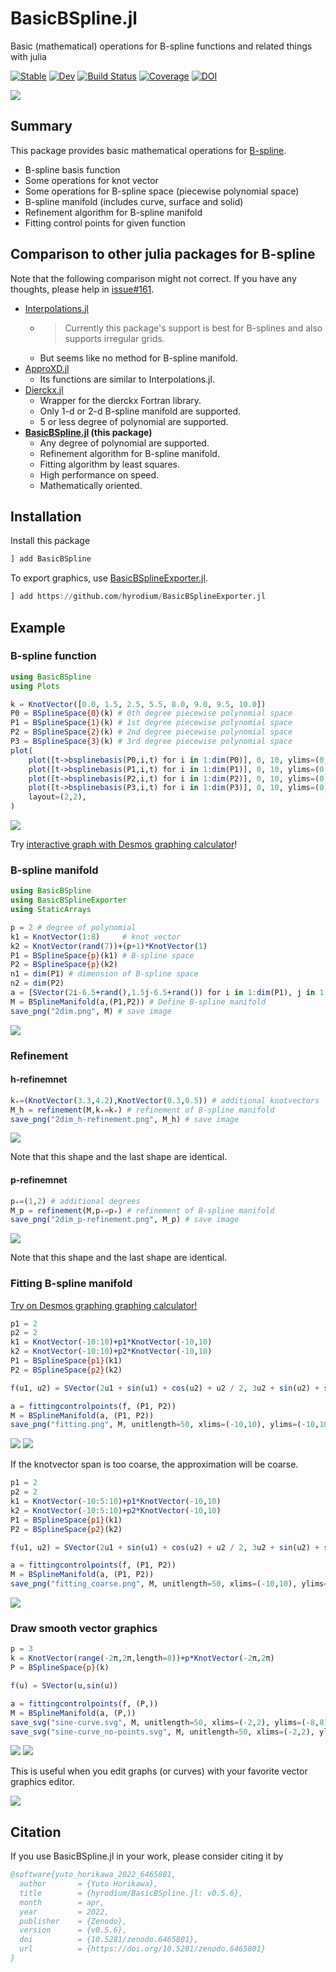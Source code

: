 # BasicBSpline.jl

Basic (mathematical) operations for B-spline functions and related things with julia

[![Stable](https://img.shields.io/badge/docs-stable-blue.svg)](https://hyrodium.github.io/BasicBSpline.jl/stable)
[![Dev](https://img.shields.io/badge/docs-dev-blue.svg)](https://hyrodium.github.io/BasicBSpline.jl/dev)
[![Build Status](https://github.com/hyrodium/BasicBSpline.jl/workflows/CI/badge.svg)](https://github.com/hyrodium/BasicBSpline.jl/actions)
[![Coverage](https://codecov.io/gh/hyrodium/BasicBSpline.jl/branch/master/graph/badge.svg)](https://codecov.io/gh/hyrodium/BasicBSpline.jl)
[![DOI](https://zenodo.org/badge/258791290.svg)](https://zenodo.org/badge/latestdoi/258791290)

![](docs/src/img/BasicBSplineLogo.png)

## Summary
This package provides basic mathematical operations for [B-spline](https://en.wikipedia.org/wiki/B-spline).

* B-spline basis function
* Some operations for knot vector
* Some operations for B-spline space (piecewise polynomial space)
* B-spline manifold (includes curve, surface and solid)
* Refinement algorithm for B-spline manifold
* Fitting control points for given function

## Comparison to other julia packages for B-spline
Note that the following comparison might not correct.
If you have any thoughts, please help in [issue#161](https://github.com/hyrodium/BasicBSpline.jl/issues/161).

* [Interpolations.jl](https://github.com/JuliaMath/Interpolations.jl)
    * >Currently this package's support is best for B-splines and also supports irregular grids.
    * But seems like no method for B-spline manifold.
* [ApproXD.jl](https://github.com/floswald/ApproXD.jl)
    * Its functions are similar to Interpolations.jl.
* [Dierckx.jl](https://github.com/kbarbary/Dierckx.jl)
    * Wrapper for the dierckx Fortran library.
    * Only 1-d or 2-d B-spline manifold are supported.
    * 5 or less degree of polynomial are supported.
* **[BasicBSpline.jl](https://github.com/hyrodium/BasicBSpline.jl) (this package)**
    * Any degree of polynomial are supported.
    * Refinement algorithm for B-spline manifold.
    * Fitting algorithm by least squares.
    * High performance on speed.
    * Mathematically oriented.

## Installation
Install this package

```julia
] add BasicBSpline
```

To export graphics, use [BasicBSplineExporter.jl](https://github.com/hyrodium/BasicBSplineExporter.jl).
```julia
] add https://github.com/hyrodium/BasicBSplineExporter.jl
```

## Example
### B-spline function

```julia
using BasicBSpline
using Plots

k = KnotVector([0.0, 1.5, 2.5, 5.5, 8.0, 9.0, 9.5, 10.0])
P0 = BSplineSpace{0}(k) # 0th degree piecewise polynomial space
P1 = BSplineSpace{1}(k) # 1st degree piecewise polynomial space
P2 = BSplineSpace{2}(k) # 2nd degree piecewise polynomial space
P3 = BSplineSpace{3}(k) # 3rd degree piecewise polynomial space
plot(
    plot([t->bsplinebasis(P0,i,t) for i in 1:dim(P0)], 0, 10, ylims=(0,1), legend=false),
    plot([t->bsplinebasis(P1,i,t) for i in 1:dim(P1)], 0, 10, ylims=(0,1), legend=false),
    plot([t->bsplinebasis(P2,i,t) for i in 1:dim(P2)], 0, 10, ylims=(0,1), legend=false),
    plot([t->bsplinebasis(P3,i,t) for i in 1:dim(P3)], 0, 10, ylims=(0,1), legend=false),
    layout=(2,2),
)
```

![](docs/src/img/cover.png)

Try [interactive graph with Desmos graphing calculator](https://www.desmos.com/calculator/ql6jqgdabs)!

### B-spline manifold
```julia
using BasicBSpline
using BasicBSplineExporter
using StaticArrays

p = 2 # degree of polynomial
k1 = KnotVector(1:8)     # knot vector
k2 = KnotVector(rand(7))+(p+1)*KnotVector(1)
P1 = BSplineSpace{p}(k1) # B-spline space
P2 = BSplineSpace{p}(k2)
n1 = dim(P1) # dimension of B-spline space
n2 = dim(P2)
a = [SVector(2i-6.5+rand(),1.5j-6.5+rand()) for i in 1:dim(P1), j in 1:dim(P2)] # random generated control points
M = BSplineManifold(a,(P1,P2)) # Define B-spline manifold
save_png("2dim.png", M) # save image
```
![](docs/src/img/2dim.png)

### Refinement
#### h-refinemnet
```julia
k₊=(KnotVector(3.3,4.2),KnotVector(0.3,0.5)) # additional knotvectors
M_h = refinement(M,k₊=k₊) # refinement of B-spline manifold
save_png("2dim_h-refinement.png", M_h) # save image
```
![](docs/src/img/2dim_h-refinement.png)

Note that this shape and the last shape are identical.

#### p-refinemnet
```julia
p₊=(1,2) # additional degrees
M_p = refinement(M,p₊=p₊) # refinement of B-spline manifold
save_png("2dim_p-refinement.png", M_p) # save image
```
![](docs/src/img/2dim_p-refinement.png)

Note that this shape and the last shape are identical.

### Fitting B-spline manifold
[Try on Desmos graphing graphing calculator!](https://www.desmos.com/calculator/2hm3b1fbdf)
```julia
p1 = 2
p2 = 2
k1 = KnotVector(-10:10)+p1*KnotVector(-10,10)
k2 = KnotVector(-10:10)+p2*KnotVector(-10,10)
P1 = BSplineSpace{p1}(k1)
P2 = BSplineSpace{p2}(k2)

f(u1, u2) = SVector(2u1 + sin(u1) + cos(u2) + u2 / 2, 3u2 + sin(u2) + sin(u1) / 2 + u1^2 / 6) / 5

a = fittingcontrolpoints(f, (P1, P2))
M = BSplineManifold(a, (P1, P2))
save_png("fitting.png", M, unitlength=50, xlims=(-10,10), ylims=(-10,10))
```
![](docs/src/img/fitting_desmos.png)
![](docs/src/img/fitting.png)

If the knotvector span is too coarse, the approximation will be coarse.
```julia
p1 = 2
p2 = 2
k1 = KnotVector(-10:5:10)+p1*KnotVector(-10,10)
k2 = KnotVector(-10:5:10)+p2*KnotVector(-10,10)
P1 = BSplineSpace{p1}(k1)
P2 = BSplineSpace{p2}(k2)

f(u1, u2) = SVector(2u1 + sin(u1) + cos(u2) + u2 / 2, 3u2 + sin(u2) + sin(u1) / 2 + u1^2 / 6) / 5

a = fittingcontrolpoints(f, (P1, P2))
M = BSplineManifold(a, (P1, P2))
save_png("fitting_coarse.png", M, unitlength=50, xlims=(-10,10), ylims=(-10,10))
```
![](docs/src/img/fitting_coarse.png)

### Draw smooth vector graphics
```julia
p = 3
k = KnotVector(range(-2π,2π,length=8))+p*KnotVector(-2π,2π)
P = BSplineSpace{p}(k)

f(u) = SVector(u,sin(u))

a = fittingcontrolpoints(f, (P,))
M = BSplineManifold(a, (P,))
save_svg("sine-curve.svg", M, unitlength=50, xlims=(-2,2), ylims=(-8,8))
save_svg("sine-curve_no-points.svg", M, unitlength=50, xlims=(-2,2), ylims=(-8,8), points=false)
```
![](docs/src/img/sine-curve.svg)
![](docs/src/img/sine-curve_no-points.svg)

This is useful when you edit graphs (or curves) with your favorite vector graphics editor.

![](docs/src/img/inkscape.png)

## Citation
If you use BasicBSpline.jl in your work, please consider citing it by

```bibtex
@software{yuto_horikawa_2022_6465801,
  author       = {Yuto Horikawa},
  title        = {hyrodium/BasicBSpline.jl: v0.5.6},
  month        = apr,
  year         = 2022,
  publisher    = {Zenodo},
  version      = {v0.5.6},
  doi          = {10.5281/zenodo.6465801},
  url          = {https://doi.org/10.5281/zenodo.6465801}
}
```
